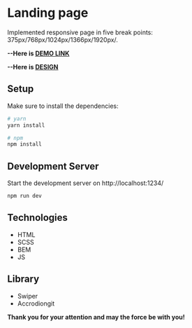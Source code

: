 # Landing page
Implemented responsive page in five break points: 375px/768px/1024px/1366px/1920px/.

**--Here is [DEMO LINK](https://anton-liada.github.io/landing-Ocean/)**

**--Here is [DESIGN](https://www.figma.com/file/PQZPy117Zlowfrs0AnvhVs/Test?node-id=0%3A1&t=1GTYCSu3eq1PW2JO-0)**

## Setup

Make sure to install the dependencies:

```bash
# yarn
yarn install

# npm
npm install
```

## Development Server

Start the development server on http://localhost:1234/

```bash
npm run dev
```

## Technologies
- HTML
- SCSS
- BEM
- JS

## Library
- Swiper
- Accrodiongit

**Thank you for your attention and may the force be with you!**
